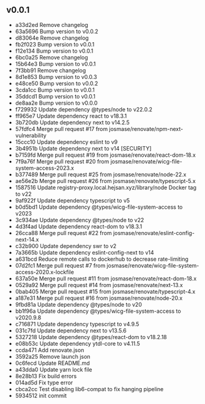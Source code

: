 ## v0.0.1

* a33d2ed Remove changelog
* 63a5696 Bump version to v0.0.2
* d83064e Remove changelog
* fb2f023 Bump version to v0.0.1
* f12e134 Bump version to v0.0.1
* 6bc0a25 Remove changelog
* 15b64e3 Bump version to v0.0.1
* 7f3bb91 Remove changelog
* 8d1e853 Bump version to v0.0.3
* e48ce50 Bump version to v0.0.2
* 3cda1cc Bump version to v0.0.1
* 35ddcd1 Bump version to v0.0.1
* de8aa2e Bump version to v0.0.0
* f729932 Update dependency @types/node to v22.0.2
* ff965e7 Update dependency react to v18.3.1
* 3b720db Update dependency next to v14.2.5
* 57fdfc4 Merge pull request #17 from josmase/renovate/npm-next-vulnerability
* 15ccc10 Update dependency eslint to v9
* 3b4951b Update dependency next to v14 [SECURITY]
* b7159fd Merge pull request #19 from josmase/renovate/react-dom-18.x
* 7f9a76f Merge pull request #20 from josmase/renovate/wicg-file-system-access-2023.x
* b377489 Merge pull request #25 from josmase/renovate/node-22.x
* ae56e2b Merge pull request #26 from josmase/renovate/typescript-5.x
* 1587516 Update registry-proxy.local.hejsan.xyz/library/node Docker tag to v22
* 9af922f Update dependency typescript to v5
* b0d5bd1 Update dependency @types/wicg-file-system-access to v2023
* 3c934ae Update dependency @types/node to v22
* 4d3f4ad Update dependency react-dom to v18.3.1
* 26cca88 Merge pull request #22 from josmase/renovate/eslint-config-next-14.x
* c32b900 Update dependency swr to v2
* 7a3665b Update dependency eslint-config-next to v14
* a631bcd Reduce remote calls to dockerhub to decrease rate-limiting
* 07d2fc1 Merge pull request #7 from josmase/renovate/wicg-file-system-access-2020.x-lockfile
* 637a50e Merge pull request #11 from josmase/renovate/react-dom-18.x
* 0529a92 Merge pull request #14 from josmase/renovate/next-13.x
* 0bab405 Merge pull request #15 from josmase/renovate/typescript-4.x
* a187e31 Merge pull request #16 from josmase/renovate/node-20.x
* 9fbd81a Update dependency @types/node to v20
* bb1f96a Update dependency @types/wicg-file-system-access to v2020.9.8
* c716871 Update dependency typescript to v4.9.5
* 031c7fd Update dependency next to v13.5.6
* 5327218 Update dependency @types/react-dom to v18.2.18
* e08b53c Update dependency ytdl-core to v4.11.5
* ccda471 Add renovate.json
* 3592a25 Remove launch json
* 0c6fecd Update README.md
* a43dda0 Update yarn lock file
* 8e28b13 Fix build errors
* 014ad5d Fix type error
* cbca2cc Test disabling lib6-compat to fix hanging pipeline
* 5934512 init commit

